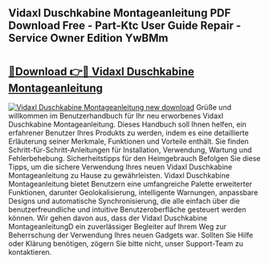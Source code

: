 ## Vidaxl Duschkabine Montageanleitung PDF Download Free - Part-Ktc User Guide Repair - Service Owner Edition YwBMm

# <h2><a href="http://df7atd.blite.top/?on=Vidaxl+Duschkabine+Montageanleitung">🔗Download 👉🔴 Vidaxl Duschkabine Montageanleitung</a></h2>

[![Vidaxl Duschkabine Montageanleitung new download](https://i.imgur.com/lujVjoI.png)](http://df7atd.blite.top/?on=Vidaxl+Duschkabine+Montageanleitung)
Grüße und willkommen im Benutzerhandbuch für Ihr neu erworbenes Vidaxl Duschkabine Montageanleitung. Dieses Handbuch soll Ihnen helfen, ein erfahrener Benutzer Ihres Produkts zu werden, indem es eine detaillierte Erläuterung seiner Merkmale, Funktionen und Vorteile enthält. Sie finden Schritt-für-Schritt-Anleitungen für Installation, Verwendung, Wartung und Fehlerbehebung. Sicherheitstipps für den Heimgebrauch Befolgen Sie diese Tipps, um die sichere Verwendung Ihres neuen Vidaxl Duschkabine Montageanleitung zu Hause zu gewährleisten. Vidaxl Duschkabine Montageanleitung bietet Benutzern eine umfangreiche Palette erweiterter Funktionen, darunter Geolokalisierung, intelligente Warnungen, anpassbare Designs und automatische Synchronisierung, die alle einfach über die benutzerfreundliche und intuitive Benutzeroberfläche gesteuert werden können. Wir gehen davon aus, dass der Vidaxl Duschkabine MontageanleitungD ein zuverlässiger Begleiter auf Ihrem Weg zur Beherrschung der Verwendung Ihres neuen Gadgets war. Sollten Sie Hilfe oder Klärung benötigen, zögern Sie bitte nicht, unser Support-Team zu kontaktieren.
